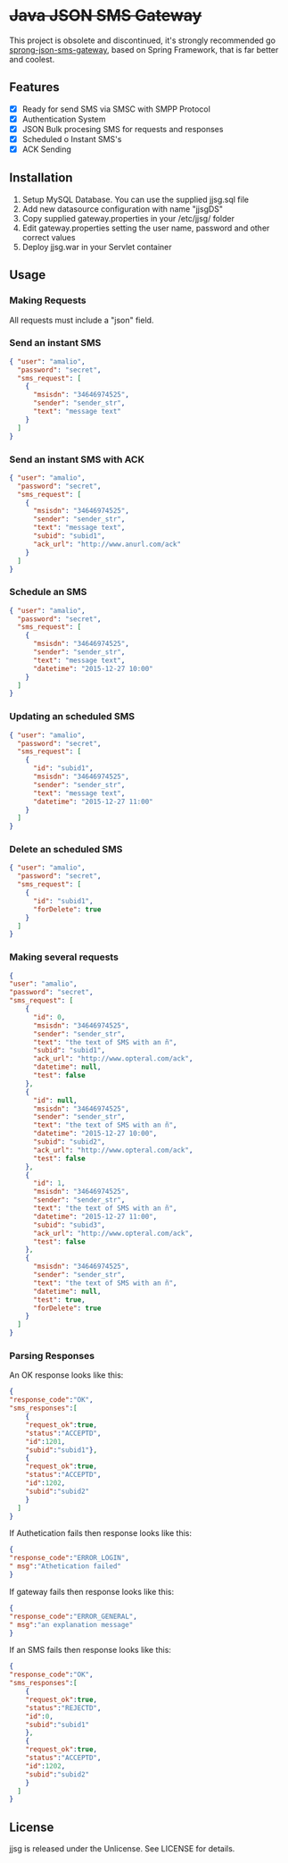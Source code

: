 ~~Java JSON SMS Gateway~~
=====================
This project is obsolete and discontinued, it's strongly recommended go [sprong-json-sms-gateway](https://github.com/amalio/spring-json-sms-gateway), based on Spring Framework, that is far better and coolest.

## Features
- [x] Ready for send SMS via SMSC with SMPP Protocol
- [x] Authentication System
- [x] JSON Bulk procesing SMS for requests and responses
- [x] Scheduled o Instant SMS's
- [x] ACK Sending

## Installation

1. Setup MySQL Database. You can use the supplied jjsg.sql file
2. Add new datasource configuration with name "jjsgDS"
3. Copy supplied gateway.properties in your /etc/jjsg/ folder
4. Edit gateway.properties setting the user name, password and other correct values
5. Deploy jjsg.war in your Servlet container

## Usage

### Making Requests
All requests must include a "json" field.

### Send an instant SMS
```json
{ "user": "amalio",
  "password": "secret",
  "sms_request": [
    {
      "msisdn": "34646974525",
      "sender": "sender_str",
      "text": "message text"
    }
  ]
}
```

### Send an instant SMS with ACK
```json
{ "user": "amalio",
  "password": "secret",
  "sms_request": [
    {
      "msisdn": "34646974525",
      "sender": "sender_str",
      "text": "message text",
      "subid": "subid1",
      "ack_url": "http://www.anurl.com/ack"
    }
  ]
}
```

### Schedule an SMS
```json
{ "user": "amalio",
  "password": "secret",
  "sms_request": [
    {
      "msisdn": "34646974525",
      "sender": "sender_str",
      "text": "message text",
      "datetime": "2015-12-27 10:00"
    }
  ]
}
```

### Updating an scheduled SMS
```json
{ "user": "amalio",
  "password": "secret",
  "sms_request": [
    {
      "id": "subid1",
      "msisdn": "34646974525",
      "sender": "sender_str",
      "text": "message text",
      "datetime": "2015-12-27 11:00"
    }
  ]
}
```

### Delete an scheduled SMS
```json
{ "user": "amalio",
  "password": "secret",
  "sms_request": [
    {
      "id": "subid1",
      "forDelete": true
    }
  ]
}
```

### Making several requests
```json
{ 
"user": "amalio",
"password": "secret",
"sms_request": [
    {
      "id": 0,
      "msisdn": "34646974525",
      "sender": "sender_str",
      "text": "the text of SMS with an ñ",
      "subid": "subid1",
      "ack_url": "http://www.opteral.com/ack",
      "datetime": null,
      "test": false
    },
    {
      "id": null,
      "msisdn": "34646974525",
      "sender": "sender_str",
      "text": "the text of SMS with an ñ",
      "datetime": "2015-12-27 10:00",
      "subid": "subid2",
      "ack_url": "http://www.opteral.com/ack",
      "test": false
    },
    {
      "id": 1,
      "msisdn": "34646974525",
      "sender": "sender_str",
      "text": "the text of SMS with an ñ",
      "datetime": "2015-12-27 11:00",
      "subid": "subid3",
      "ack_url": "http://www.opteral.com/ack",
      "test": false
    },
    {
      "msisdn": "34646974525",
      "sender": "sender_str",
      "text": "the text of SMS with an ñ",
      "datetime": null,
      "test": true,
      "forDelete": true
    }
  ]
}
```
### Parsing Responses
An OK response looks like this:  
```json
{
"response_code":"OK",
"sms_responses":[
    {
    "request_ok":true,
    "status":"ACCEPTD",
    "id":1201,
    "subid":"subid1"},
    {
    "request_ok":true,
    "status":"ACCEPTD",
    "id":1202,
    "subid":"subid2"
    }
  ]
}
```
If Authetication fails then response looks like this:  
```json
{
"response_code":"ERROR_LOGIN",
" msg":"Athetication failed"
}
```  
If gateway fails then response looks like this:  
```json
{
"response_code":"ERROR_GENERAL",
" msg":"an explanation message"
}
```  
If an SMS fails then response looks like this:  
```json
{
"response_code":"OK",
"sms_responses":[
    {
    "request_ok":true,
    "status":"REJECTD",
    "id":0,
    "subid":"subid1"
    },
    {
    "request_ok":true,
    "status":"ACCEPTD",
    "id":1202,
    "subid":"subid2"
    }
  ]
}
```  
## License

jjsg is released under the Unlicense. See LICENSE for details.
